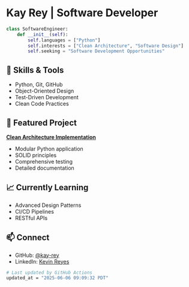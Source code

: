 # Kay Rey | Software Developer

```python
class SoftwareEngineer:
    def __init__(self):
        self.languages = ["Python"]
        self.interests = ["Clean Architecture", "Software Design"]
        self.seeking = "Software Development Opportunities"
```

## 🔨 Skills & Tools

- Python, Git, GitHub
- Object-Oriented Design
- Test-Driven Development
- Clean Code Practices

## 💼 Featured Project

**[Clean Architecture Implementation](https://github.com/kay-rey/CardGames)**

- Modular Python application
- SOLID principles
- Comprehensive testing
- Detailed documentation

## 📈 Currently Learning

- Advanced Design Patterns
- CI/CD Pipelines
- RESTful APIs

## 📫 Connect

- GitHub: [@kay-rey](https://github.com/kay-rey)
- LinkedIn: [Kevin Reyes](https://www.linkedin.com/in/kevbreyes)

<div align="left">

```bash
# Last updated by GitHub Actions
updated_at = "2025-06-06 09:09:32 PDT"
```

</div>
